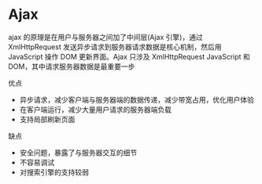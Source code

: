 # Ajax

ajax 的原理是在用户与服务器之间加了中间层(Ajax 引擎)，通过 XmlHttpRequest 发送异步请求到服务器请求数据是核心机制，然后用 JavaScript 操作 DOM 更新界面。Ajax 只涉及 XmlHttpRequest JavaScript 和 DOM，其中请求服务器数据是最重要一步

优点

- 异步请求，减少客户端与服务器端的数据传递，减少带宽占用，优化用户体验
- 在客户端运行，减少大量用户请求的服务器端负载
- 支持局部刷新页面

缺点

- 安全问题，暴露了与服务器交互的细节
- 不容易调试
- 对搜索引擎的支持较弱
